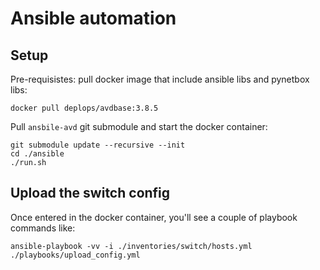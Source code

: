 # Ansible automation

## Setup

Pre-requisistes: pull docker image that include ansible libs and
pynetbox libs:

```
docker pull deplops/avdbase:3.8.5
```

Pull `ansbile-avd` git submodule and start the docker container:

```
git submodule update --recursive --init
cd ./ansible
./run.sh
```

## Upload the switch config

Once entered in the docker container, you'll see a couple of playbook
commands like:

```
ansible-playbook -vv -i ./inventories/switch/hosts.yml ./playbooks/upload_config.yml
```
